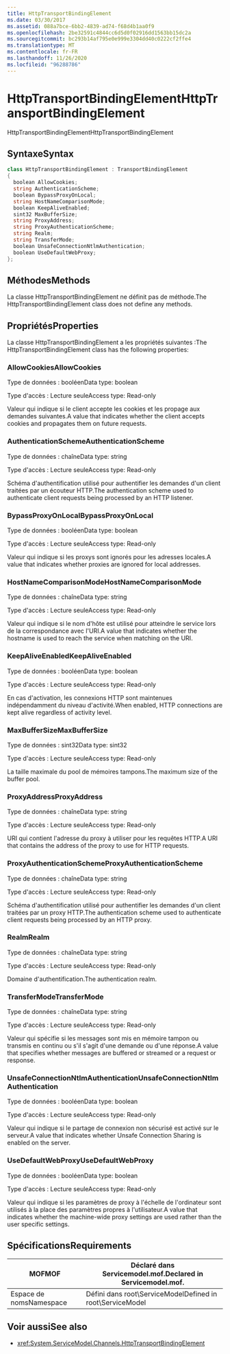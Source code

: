 ```yaml
---
title: HttpTransportBindingElement
ms.date: 03/30/2017
ms.assetid: 088a7bce-6bb2-4839-ad74-f68d4b1aa0f9
ms.openlocfilehash: 2be32591c4844cc6d5d0f02916dd1563bb15dc2a
ms.sourcegitcommit: bc293b14af795e0e999e3304dd40c0222cf2ffe4
ms.translationtype: MT
ms.contentlocale: fr-FR
ms.lasthandoff: 11/26/2020
ms.locfileid: "96288786"
---
```

# <a name="httptransportbindingelement"></a><span data-ttu-id="e584a-102">HttpTransportBindingElement</span><span class="sxs-lookup"><span data-stu-id="e584a-102">HttpTransportBindingElement</span></span>

<span data-ttu-id="e584a-103">HttpTransportBindingElement</span><span class="sxs-lookup"><span data-stu-id="e584a-103">HttpTransportBindingElement</span></span>  
  
## <a name="syntax"></a><span data-ttu-id="e584a-104">Syntaxe</span><span class="sxs-lookup"><span data-stu-id="e584a-104">Syntax</span></span>  
  
```csharp
class HttpTransportBindingElement : TransportBindingElement  
{  
  boolean AllowCookies;  
  string AuthenticationScheme;  
  boolean BypassProxyOnLocal;  
  string HostNameComparisonMode;  
  boolean KeepAliveEnabled;  
  sint32 MaxBufferSize;  
  string ProxyAddress;  
  string ProxyAuthenticationScheme;  
  string Realm;  
  string TransferMode;  
  boolean UnsafeConnectionNtlmAuthentication;  
  boolean UseDefaultWebProxy;  
};  
```  
  
## <a name="methods"></a><span data-ttu-id="e584a-105">Méthodes</span><span class="sxs-lookup"><span data-stu-id="e584a-105">Methods</span></span>  

 <span data-ttu-id="e584a-106">La classe HttpTransportBindingElement ne définit pas de méthode.</span><span class="sxs-lookup"><span data-stu-id="e584a-106">The HttpTransportBindingElement class does not define any methods.</span></span>  
  
## <a name="properties"></a><span data-ttu-id="e584a-107">Propriétés</span><span class="sxs-lookup"><span data-stu-id="e584a-107">Properties</span></span>  

 <span data-ttu-id="e584a-108">La classe HttpTransportBindingElement a les propriétés suivantes :</span><span class="sxs-lookup"><span data-stu-id="e584a-108">The HttpTransportBindingElement class has the following properties:</span></span>  
  
### <a name="allowcookies"></a><span data-ttu-id="e584a-109">AllowCookies</span><span class="sxs-lookup"><span data-stu-id="e584a-109">AllowCookies</span></span>  

 <span data-ttu-id="e584a-110">Type de données : booléen</span><span class="sxs-lookup"><span data-stu-id="e584a-110">Data type: boolean</span></span>  
  
 <span data-ttu-id="e584a-111">Type d'accès : Lecture seule</span><span class="sxs-lookup"><span data-stu-id="e584a-111">Access type: Read-only</span></span>  
  
 <span data-ttu-id="e584a-112">Valeur qui indique si le client accepte les cookies et les propage aux demandes suivantes.</span><span class="sxs-lookup"><span data-stu-id="e584a-112">A value that indicates whether the client accepts cookies and propagates them on future requests.</span></span>  
  
### <a name="authenticationscheme"></a><span data-ttu-id="e584a-113">AuthenticationScheme</span><span class="sxs-lookup"><span data-stu-id="e584a-113">AuthenticationScheme</span></span>  

 <span data-ttu-id="e584a-114">Type de données : chaîne</span><span class="sxs-lookup"><span data-stu-id="e584a-114">Data type: string</span></span>  
  
 <span data-ttu-id="e584a-115">Type d'accès : Lecture seule</span><span class="sxs-lookup"><span data-stu-id="e584a-115">Access type: Read-only</span></span>  
  
 <span data-ttu-id="e584a-116">Schéma d'authentification utilisé pour authentifier les demandes d'un client traitées par un écouteur HTTP.</span><span class="sxs-lookup"><span data-stu-id="e584a-116">The authentication scheme used to authenticate client requests being processed by an HTTP listener.</span></span>  
  
### <a name="bypassproxyonlocal"></a><span data-ttu-id="e584a-117">BypassProxyOnLocal</span><span class="sxs-lookup"><span data-stu-id="e584a-117">BypassProxyOnLocal</span></span>  

 <span data-ttu-id="e584a-118">Type de données : booléen</span><span class="sxs-lookup"><span data-stu-id="e584a-118">Data type: boolean</span></span>  
  
 <span data-ttu-id="e584a-119">Type d'accès : Lecture seule</span><span class="sxs-lookup"><span data-stu-id="e584a-119">Access type: Read-only</span></span>  
  
 <span data-ttu-id="e584a-120">Valeur qui indique si les proxys sont ignorés pour les adresses locales.</span><span class="sxs-lookup"><span data-stu-id="e584a-120">A value that indicates whether proxies are ignored for local addresses.</span></span>  
  
### <a name="hostnamecomparisonmode"></a><span data-ttu-id="e584a-121">HostNameComparisonMode</span><span class="sxs-lookup"><span data-stu-id="e584a-121">HostNameComparisonMode</span></span>  

 <span data-ttu-id="e584a-122">Type de données : chaîne</span><span class="sxs-lookup"><span data-stu-id="e584a-122">Data type: string</span></span>  
  
 <span data-ttu-id="e584a-123">Type d'accès : Lecture seule</span><span class="sxs-lookup"><span data-stu-id="e584a-123">Access type: Read-only</span></span>  
  
 <span data-ttu-id="e584a-124">Valeur qui indique si le nom d'hôte est utilisé pour atteindre le service lors de la correspondance avec l'URI.</span><span class="sxs-lookup"><span data-stu-id="e584a-124">A value that indicates whether the hostname is used to reach the service when matching on the URI.</span></span>  
  
### <a name="keepaliveenabled"></a><span data-ttu-id="e584a-125">KeepAliveEnabled</span><span class="sxs-lookup"><span data-stu-id="e584a-125">KeepAliveEnabled</span></span>  

 <span data-ttu-id="e584a-126">Type de données : booléen</span><span class="sxs-lookup"><span data-stu-id="e584a-126">Data type: boolean</span></span>  
  
 <span data-ttu-id="e584a-127">Type d'accès : Lecture seule</span><span class="sxs-lookup"><span data-stu-id="e584a-127">Access type: Read-only</span></span>  
  
 <span data-ttu-id="e584a-128">En cas d'activation, les connexions HTTP sont maintenues indépendamment du niveau d'activité.</span><span class="sxs-lookup"><span data-stu-id="e584a-128">When enabled, HTTP connections are kept alive regardless of activity level.</span></span>  
  
### <a name="maxbuffersize"></a><span data-ttu-id="e584a-129">MaxBufferSize</span><span class="sxs-lookup"><span data-stu-id="e584a-129">MaxBufferSize</span></span>  

 <span data-ttu-id="e584a-130">Type de données : sint32</span><span class="sxs-lookup"><span data-stu-id="e584a-130">Data type: sint32</span></span>  
  
 <span data-ttu-id="e584a-131">Type d'accès : Lecture seule</span><span class="sxs-lookup"><span data-stu-id="e584a-131">Access type: Read-only</span></span>  
  
 <span data-ttu-id="e584a-132">La taille maximale du pool de mémoires tampons.</span><span class="sxs-lookup"><span data-stu-id="e584a-132">The maximum size of the buffer pool.</span></span>  
  
### <a name="proxyaddress"></a><span data-ttu-id="e584a-133">ProxyAddress</span><span class="sxs-lookup"><span data-stu-id="e584a-133">ProxyAddress</span></span>  

 <span data-ttu-id="e584a-134">Type de données : chaîne</span><span class="sxs-lookup"><span data-stu-id="e584a-134">Data type: string</span></span>  
  
 <span data-ttu-id="e584a-135">Type d'accès : Lecture seule</span><span class="sxs-lookup"><span data-stu-id="e584a-135">Access type: Read-only</span></span>  
  
 <span data-ttu-id="e584a-136">URI qui contient l'adresse du proxy à utiliser pour les requêtes HTTP.</span><span class="sxs-lookup"><span data-stu-id="e584a-136">A URI that contains the address of the proxy to use for HTTP requests.</span></span>  
  
### <a name="proxyauthenticationscheme"></a><span data-ttu-id="e584a-137">ProxyAuthenticationScheme</span><span class="sxs-lookup"><span data-stu-id="e584a-137">ProxyAuthenticationScheme</span></span>  

 <span data-ttu-id="e584a-138">Type de données : chaîne</span><span class="sxs-lookup"><span data-stu-id="e584a-138">Data type: string</span></span>  
  
 <span data-ttu-id="e584a-139">Type d'accès : Lecture seule</span><span class="sxs-lookup"><span data-stu-id="e584a-139">Access type: Read-only</span></span>  
  
 <span data-ttu-id="e584a-140">Schéma d'authentification utilisé pour authentifier les demandes d'un client traitées par un proxy HTTP.</span><span class="sxs-lookup"><span data-stu-id="e584a-140">The authentication scheme used to authenticate client requests being processed by an HTTP proxy.</span></span>  
  
### <a name="realm"></a><span data-ttu-id="e584a-141">Realm</span><span class="sxs-lookup"><span data-stu-id="e584a-141">Realm</span></span>  

 <span data-ttu-id="e584a-142">Type de données : chaîne</span><span class="sxs-lookup"><span data-stu-id="e584a-142">Data type: string</span></span>  
  
 <span data-ttu-id="e584a-143">Type d'accès : Lecture seule</span><span class="sxs-lookup"><span data-stu-id="e584a-143">Access type: Read-only</span></span>  
  
 <span data-ttu-id="e584a-144">Domaine d'authentification.</span><span class="sxs-lookup"><span data-stu-id="e584a-144">The authentication realm.</span></span>  
  
### <a name="transfermode"></a><span data-ttu-id="e584a-145">TransferMode</span><span class="sxs-lookup"><span data-stu-id="e584a-145">TransferMode</span></span>  

 <span data-ttu-id="e584a-146">Type de données : chaîne</span><span class="sxs-lookup"><span data-stu-id="e584a-146">Data type: string</span></span>  
  
 <span data-ttu-id="e584a-147">Type d'accès : Lecture seule</span><span class="sxs-lookup"><span data-stu-id="e584a-147">Access type: Read-only</span></span>  
  
 <span data-ttu-id="e584a-148">Valeur qui spécifie si les messages sont mis en mémoire tampon ou transmis en continu ou s'il s'agit d'une demande ou d'une réponse.</span><span class="sxs-lookup"><span data-stu-id="e584a-148">A value that specifies whether messages are buffered or streamed or a request or response.</span></span>  
  
### <a name="unsafeconnectionntlmauthentication"></a><span data-ttu-id="e584a-149">UnsafeConnectionNtlmAuthentication</span><span class="sxs-lookup"><span data-stu-id="e584a-149">UnsafeConnectionNtlmAuthentication</span></span>  

 <span data-ttu-id="e584a-150">Type de données : booléen</span><span class="sxs-lookup"><span data-stu-id="e584a-150">Data type: boolean</span></span>  
  
 <span data-ttu-id="e584a-151">Type d'accès : Lecture seule</span><span class="sxs-lookup"><span data-stu-id="e584a-151">Access type: Read-only</span></span>  
  
 <span data-ttu-id="e584a-152">Valeur qui indique si le partage de connexion non sécurisé est activé sur le serveur.</span><span class="sxs-lookup"><span data-stu-id="e584a-152">A value that indicates whether Unsafe Connection Sharing is enabled on the server.</span></span>  
  
### <a name="usedefaultwebproxy"></a><span data-ttu-id="e584a-153">UseDefaultWebProxy</span><span class="sxs-lookup"><span data-stu-id="e584a-153">UseDefaultWebProxy</span></span>  

 <span data-ttu-id="e584a-154">Type de données : booléen</span><span class="sxs-lookup"><span data-stu-id="e584a-154">Data type: boolean</span></span>  
  
 <span data-ttu-id="e584a-155">Type d'accès : Lecture seule</span><span class="sxs-lookup"><span data-stu-id="e584a-155">Access type: Read-only</span></span>  
  
 <span data-ttu-id="e584a-156">Valeur qui indique si les paramètres de proxy à l'échelle de l'ordinateur sont utilisés à la place des paramètres propres à l'utilisateur.</span><span class="sxs-lookup"><span data-stu-id="e584a-156">A value that indicates whether the machine-wide proxy settings are used rather than the user specific settings.</span></span>  
  
## <a name="requirements"></a><span data-ttu-id="e584a-157">Spécifications</span><span class="sxs-lookup"><span data-stu-id="e584a-157">Requirements</span></span>  
  
|<span data-ttu-id="e584a-158">MOF</span><span class="sxs-lookup"><span data-stu-id="e584a-158">MOF</span></span>|<span data-ttu-id="e584a-159">Déclaré dans Servicemodel.mof.</span><span class="sxs-lookup"><span data-stu-id="e584a-159">Declared in Servicemodel.mof.</span></span>|  
|---------|-----------------------------------|  
|<span data-ttu-id="e584a-160">Espace de noms</span><span class="sxs-lookup"><span data-stu-id="e584a-160">Namespace</span></span>|<span data-ttu-id="e584a-161">Défini dans root\ServiceModel</span><span class="sxs-lookup"><span data-stu-id="e584a-161">Defined in root\ServiceModel</span></span>|  
  
## <a name="see-also"></a><span data-ttu-id="e584a-162">Voir aussi</span><span class="sxs-lookup"><span data-stu-id="e584a-162">See also</span></span>

- <xref:System.ServiceModel.Channels.HttpTransportBindingElement>
